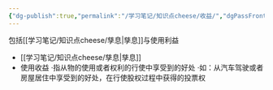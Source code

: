 ```yaml
---
{"dg-publish":true,"permalink":"/学习笔记/知识点cheese/收益/","dgPassFrontmatter":true,"created":"2024-07-12T11:51:37.942+08:00","updated":"2024-09-20T16:12:57.698+08:00"}
---
```


包括[[学习笔记/知识点cheese/孳息\|孳息]]与使用利益
- [[学习笔记/知识点cheese/孳息\|孳息]]
- 使用收益
·指从物的使用或者权利的行使中享受到的好处
·如：从汽车驾驶或者房屋居住中享受到的好处，在行使股权过程中获得的投票权
